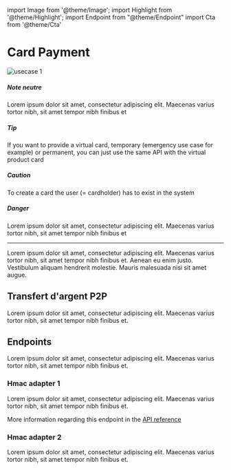 import Image from '@theme/Image';
import Highlight from '@theme/Highlight';
import Endpoint from "@theme/Endpoint"
import Cta from '@theme/Cta'

# Card Payment

<Image src="docs/usecase-exemple-00.jpg" alt="usecase 1"/>

<Highlight>

##### Note neutre

Lorem ipsum dolor sit amet, consectetur adipiscing elit. Maecenas varius tortor nibh, sit amet tempor nibh finibus et

</Highlight>

<Highlight type="tip">

##### Tip

If you want to provide a virtual card, temporary (emergency use case for example) or permanent, you can just use the same API with the virtual product card

</Highlight>

<Highlight type="caution">

##### Caution

To create a card the user (= cardholder) has to exist in the system

</Highlight>

<Highlight type="danger">

##### Danger

Lorem ipsum dolor sit amet, consectetur adipiscing elit. Maecenas varius tortor nibh, sit amet tempor nibh finibus et

</Highlight>

---

Lorem ipsum dolor sit amet, consectetur adipiscing elit. Maecenas varius tortor nibh, sit amet tempor nibh finibus et. Aenean eu enim justo. Vestibulum aliquam hendrerit molestie. Mauris malesuada nisi sit amet augue.

## Transfert d'argent P2P

Lorem ipsum dolor sit amet, consectetur adipiscing elit. Maecenas varius tortor nibh, sit amet tempor nibh finibus et.

## Endpoints

Lorem ipsum dolor sit amet, consectetur adipiscing elit. Maecenas varius tortor nibh, sit amet tempor nibh finibus et.

### Hmac adapter 1

Lorem ipsum dolor sit amet, consectetur adipiscing elit. Maecenas varius tortor nibh, sit amet tempor nibh finibus et.

More information regarding this endpoint in the [API reference](/api/api1)

<Endpoint apiUrl="/v1.0/migrationProxy" path="/api​/v1.0​/users​/{userid}​/kyc​/identitycontrol" method="post"/>

<!-- <Endpoint apiUrl="/v1.0/migrationProxy" path="​/api/v1.0/users/{userid}/cards/{id}" method="delete"/> -->

<Cta
  context="doc"
  ui="button"
  link="/api/api1"
  label="Try it out"
/>

### Hmac adapter 2

Lorem ipsum dolor sit amet, consectetur adipiscing elit. Maecenas varius tortor nibh, sit amet tempor nibh finibus et.
